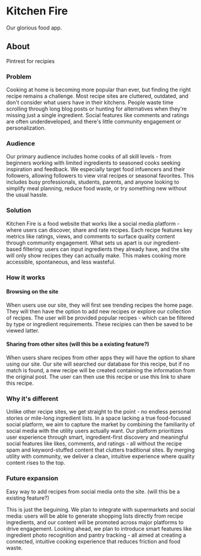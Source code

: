 <h1>Kitchen Fire</h1>
Our glorious food app.

<h2>About</h2>
Pintrest for recipies

<h3>Problem</h3>
Cooking at home is becoming more popular than ever, but finding the right recipe remains a challenge. Most recipe sites are cluttered, outdated, and don't consider what users have in their kitchens. People waste time scrolling through long blog posts or hunting for alternatives when they're missing just a single ingredient. Social features like comments and ratings are often underdeveloped, and there's little community engagement or personalization.

<h3>Audience</h3>
Our primary audience includes home cooks of all skill levels - from beginners working with limited ingredients to seasoned cooks seeking inspiration and feedback. We especially target food infuencers and their followers, allowing followers to view viral recipes or seasonal favorites. This includes busy professionals, students, parents, and anyone looking to simplify meal planning, reduce food waste, or try something new without the usual hassle.

<h3>Solution</h3>
Kitchen Fire is a food website that works like a social media platform - where users can discover, share and rate recipes. Each recipe features key metrics like ratings, views, and comments to surface quality content through community engagement. What sets us apart is our ingredient-based filtering: users can input ingredients they already have, and the site will only show recipes they can actually make. This makes cooking more accessible, spontaneous, and less wasteful.

<h3>How it works</h3>
<h4>Browsing on the site</h4>
When users use our site, they will first see trending recipes the home page. They will then have the option to add new recipes or explore our collection of recipes. The user will be provided popular recipes - which can be filtered by type or ingredient requirements. These recipies can then be saved to be viewed latter.

<h4>Sharing from other sites (will this be a existing feature?)</h4>
When users share recipes from other apps they will have the option to share using our site. Our site will searched our database for this recipe, but if no match is found, a new recipe will be created containing the information from the original post. The user can then use this recipe or use this link to share this recipe.

<h3>Why it's different</h3>
Unlike other recipe sites, we get straight to the point - no endless personal stories or mile-long ingredient lists. In a space lacking a true food-focused social platform, we aim to capture the market by combining the familiarity of social media with the utility users actually want. Our platform prioritizes user experience through smart, ingredient-first discovery and meaningful social features like likes, comments, and ratings - all without the recipe spam and keyword-stuffed content that clutters traditional sites. By merging utility with community, we deliver a clean, intuitive experience where quality content rises to the top.

<h3>Future expansion</h3>
Easy way to add recipes from social media onto the site. (will this be a existing feature?)

This is just the beguining. We plan to integrate with supermarkets and social media: users will be able to generate shopping lists directly from recipe ingredients, and our content will be promoted across major platforms to drive engagement. Looking ahead, we plan to introduce smart features like ingredient photo recognition and pantry tracking - all aimed at creating a connected, intuitive cooking experience that reduces friction and food waste.

